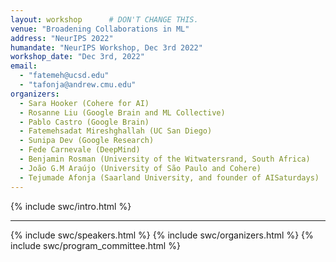 ```yaml
---
layout: workshop      # DON'T CHANGE THIS.
venue: "Broadening Collaborations in ML"       
address: "NeurIPS 2022"      
humandate: "NeurIPS Workshop, Dec 3rd 2022" 
workshop_date: "Dec 3rd, 2022"
email: 
  - "fatemeh@ucsd.edu"
  - "tafonja@andrew.cmu.edu"
organizers:
  - Sara Hooker (Cohere for AI)
  - Rosanne Liu (Google Brain and ML Collective)
  - Pablo Castro (Google Brain)
  - Fatemehsadat Mireshghallah (UC San Diego)
  - Sunipa Dev (Google Research)
  - Fede Carnevale (DeepMind)
  - Benjamin Rosman (University of the Witwatersrand, South Africa)
  - João G.M Araújo (University of São Paulo and Cohere)
  - Tejumade Afonja (Saarland University, and founder of AISaturdays)
---
```


{% include swc/intro.html %}
 <hr />
{% include swc/speakers.html %}
{% include swc/organizers.html %}
{% include swc/program_committee.html %}